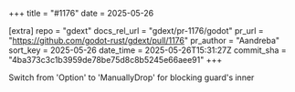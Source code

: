 +++
title = "#1176"
date = 2025-05-26

[extra]
repo = "gdext"
docs_rel_url = "gdext/pr-1176/godot"
pr_url = "https://github.com/godot-rust/gdext/pull/1176"
pr_author = "Aandreba"
sort_key = 2025-05-26
date_time = 2025-05-26T15:31:27Z
commit_sha = "4ba373c3c1b3959de78be75d8c8b5245e66aee91"
+++

Switch from 'Option' to 'ManuallyDrop' for blocking guard's inner
